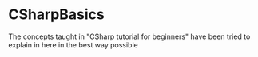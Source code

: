 # CSharpBasics
The concepts taught in "CSharp tutorial for beginners" have been tried to explain in here in the best way possible
